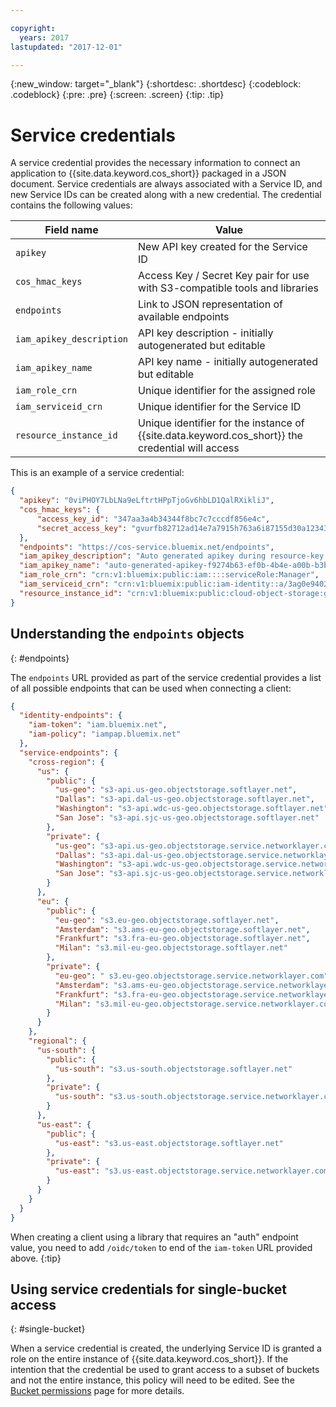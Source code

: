 ```yaml
---

copyright:
  years: 2017
lastupdated: "2017-12-01"

---
```

{:new_window: target="_blank"}
{:shortdesc: .shortdesc}
{:codeblock: .codeblock}
{:pre: .pre}
{:screen: .screen}
{:tip: .tip}

# Service credentials

A service credential provides the necessary information to connect an application to {{site.data.keyword.cos_short}} packaged in a JSON document.  Service credentials are always associated with a Service ID, and new Service IDs can be created along with a new credential.  The credential contains the following values:

Field name | Value
--|--
`apikey`  |  New API key created for the Service ID
`cos_hmac_keys`  |  Access Key / Secret Key pair for use with S3-compatible tools and libraries
`endpoints`  |  Link to JSON representation of available endpoints
`iam_apikey_description`  |  API key description - initially autogenerated but editable
`iam_apikey_name`  |  API key name - initially autogenerated but editable
`iam_role_crn`  |  Unique identifier for the assigned role
`iam_serviceid_crn`  |  Unique identifier for the Service ID
`resource_instance_id`  |  Unique identifier for the instance of {{site.data.keyword.cos_short}} the credential will access

This is an example of a service credential:

```json
{
  "apikey": "0viPHOY7LbLNa9eLftrtHPpTjoGv6hbLD1QalRXikliJ",
  "cos_hmac_keys": {
      "access_key_id": "347aa3a4b34344f8bc7c7cccdf856e4c",
      "secret_access_key": "gvurfb82712ad14e7a7915h763a6i87155d30a1234364f61"
  },
  "endpoints": "https://cos-service.bluemix.net/endpoints",
  "iam_apikey_description": "Auto generated apikey during resource-key operation for Instance - crn:v1:bluemix:public:cloud-object-storage:global:a/3ag0e9402tyfd5d29761c3e97696b71n:d6f74k03-6k4f-4a82-b165-697354o63903::",
  "iam_apikey_name": "auto-generated-apikey-f9274b63-ef0b-4b4e-a00b-b3bf9023f9dd",
  "iam_role_crn": "crn:v1:bluemix:public:iam::::serviceRole:Manager",
  "iam_serviceid_crn": "crn:v1:bluemix:public:iam-identity::a/3ag0e9402tyfd5d29761c3e97696b71n::serviceid:ServiceId-540a4a41-7322-4fdd-a9e7-e0cb7ab760f9",
  "resource_instance_id": "crn:v1:bluemix:public:cloud-object-storage:global:a/3ag0e9402tyfd5d29761c3e97696b71n:d6f74k03-6k4f-4a82-b165-697354o63903::"
}
```

## Understanding the `endpoints` objects
{: #endpoints}

The `endpoints` URL provided as part of the service credential provides a list of all possible endpoints that can be used when connecting a client:

```json
{
  "identity-endpoints": {
    "iam-token": "iam.bluemix.net",
    "iam-policy": "iampap.bluemix.net"
  },
  "service-endpoints": {
    "cross-region": {
      "us": {
        "public": {
          "us-geo": "s3-api.us-geo.objectstorage.softlayer.net",
          "Dallas": "s3-api.dal-us-geo.objectstorage.softlayer.net",
          "Washington": "s3-api.wdc-us-geo.objectstorage.softlayer.net",
          "San Jose": "s3-api.sjc-us-geo.objectstorage.softlayer.net"
        },
        "private": {
          "us-geo": "s3-api.us-geo.objectstorage.service.networklayer.com",
          "Dallas": "s3-api.dal-us-geo.objectstorage.service.networklayer.com",
          "Washington": "s3-api.wdc-us-geo.objectstorage.service.networklayer.com",
          "San Jose": "s3-api.sjc-us-geo.objectstorage.service.networklayer.com"
        }
      },
      "eu": {
        "public": {
          "eu-geo": "s3.eu-geo.objectstorage.softlayer.net",
          "Amsterdam": "s3.ams-eu-geo.objectstorage.softlayer.net",
          "Frankfurt": "s3.fra-eu-geo.objectstorage.softlayer.net",
          "Milan": "s3.mil-eu-geo.objectstorage.softlayer.net"
        },
        "private": {
          "eu-geo": " s3.eu-geo.objectstorage.service.networklayer.com",
          "Amsterdam": "s3.ams-eu-geo.objectstorage.service.networklayer.com",
          "Frankfurt": "s3.fra-eu-geo.objectstorage.service.networklayer.com",
          "Milan": "s3.mil-eu-geo.objectstorage.service.networklayer.com"
        }
      }
    },
    "regional": {
      "us-south": {
        "public": {
          "us-south": "s3.us-south.objectstorage.softlayer.net"
        },
        "private": {
          "us-south": "s3.us-south.objectstorage.service.networklayer.com"
        }
      },
      "us-east": {
        "public": {
          "us-east": "s3.us-east.objectstorage.softlayer.net"
        },
        "private": {
          "us-east": "s3.us-east.objectstorage.service.networklayer.com"
        }
      }
    }
  }
}
```

When creating a client using a library that requires an "auth" endpoint value, you need to add `/oidc/token` to end of the `iam-token` URL provided above.
{:tip}

## Using service credentials for single-bucket access
{: #single-bucket}

When a service credential is created, the underlying Service ID is granted a role on the entire instance of {{site.data.keyword.cos_short}}. If the intention that the credential be used to grant access to a subset of buckets and not the entire instance, this policy will need to be edited.  See the [Bucket permissions](/docs/services/cloud-object-storage/iam/buckets.html) page for more details.
